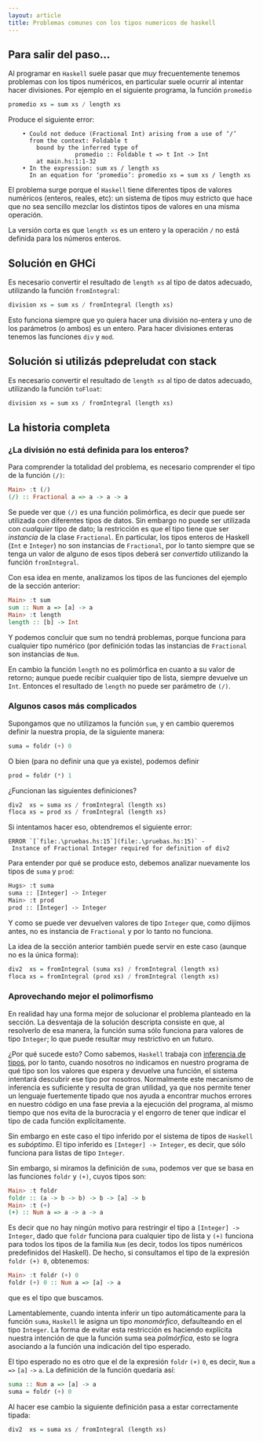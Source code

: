 ```yaml
---
layout: article
title: Problemas comunes con los tipos numericos de haskell
---
```


Para salir del paso...
----------------------

Al programar en `Haskell` suele pasar que *muy* frecuentemente tenemos problemas con los tipos numéricos, en particular suele ocurrir al intentar hacer divisiones. Por ejemplo en el siguiente programa, la función `promedio`

```hs
promedio xs = sum xs / length xs
```

Produce el siguiente error:

```
    • Could not deduce (Fractional Int) arising from a use of ‘/’
      from the context: Foldable t
        bound by the inferred type of
                   promedio :: Foldable t => t Int -> Int
        at main.hs:1:1-32
    • In the expression: sum xs / length xs
      In an equation for ‘promedio’: promedio xs = sum xs / length xs
```

El problema surge porque el `Haskell` tiene diferentes tipos de valores numéricos (enteros, reales, etc): un sistema de tipos muy estricto que hace que no sea sencillo mezclar los distintos tipos de valores en una misma operación.

La versión corta es que `length xs` es un entero y la operación `/` no está definida para los números enteros. 

## Solución en GHCi

Es necesario convertir el resultado de `length xs` al tipo de datos adecuado, utilizando la función `fromIntegral`:

```hs
division xs = sum xs / fromIntegral (length xs)
```

Esto funciona siempre que yo quiera hacer una división no-entera y uno de los parámetros (o ambos) es un entero. Para hacer divisiones enteras tenemos las funciones `div` y `mod`.

## Solución si utilizás pdepreludat con stack

Es necesario convertir el resultado de `length xs` al tipo de datos adecuado, utilizando la función `toFloat`:

```hs
division xs = sum xs / fromIntegral (length xs)
```

## La historia completa

### ¿La división no está definida para los enteros?

Para comprender la totalidad del problema, es necesario comprender el tipo de la función `(/)`:

```hs
Main> :t (/)
(/) :: Fractional a => a -> a -> a
```

Se puede ver que `(/)` es una función polimórfica, es decir que puede ser utilizada con diferentes tipos de datos. Sin embargo no puede ser utilizada con *cualquier* tipo de dato; la restricción es que el tipo tiene que ser *instancia* de la clase `Fractional`. En particular, los tipos enteros de Haskell (`Int` e `Integer`) no son instancias de `Fractional`, por lo tanto siempre que se tenga un valor de alguno de esos tipos deberá ser *convertido* utilizando la función `fromIntegral`.

Con esa idea en mente, analizamos los tipos de las funciones del ejemplo de la sección anterior:

```hs
Main> :t sum
sum :: Num a => [a] -> a
Main> :t length
length :: [b] -> Int
```

Y podemos concluir que sum no tendrá problemas, porque funciona para cualquier tipo numérico (por definición todas las instancias de `Fractional` son instancias de `Num`.

En cambio la función `length` no es polimórfica en cuanto a su valor de retorno; aunque puede recibir cualquier tipo de lista, siempre devuelve un `Int`. Entonces el resultado de `length` no puede ser parámetro de `(/)`.

### Algunos casos más complicados

Supongamos que no utilizamos la función `sum`, y en cambio queremos definir la nuestra propia, de la siguiente manera:

```hs
suma = foldr (+) 0
```

O bien (para no definir una que ya existe), podemos definir

```hs
prod = foldr (*) 1
```

¿Funcionan las siguientes definiciones?

```hs
div2  xs = suma xs / fromIntegral (length xs)
floca xs = prod xs / fromIntegral (length xs)
```

Si intentamos hacer eso, obtendremos el siguiente error:

```
ERROR `[`file:.\pruebas.hs:15`](file:.\pruebas.hs:15)` - Instance of Fractional Integer required for definition of div2
```

Para entender por qué se produce esto, debemos analizar nuevamente los tipos de `suma` y `prod`:

```bash
Hugs> :t suma
suma :: [Integer] -> Integer
Main> :t prod
prod :: [Integer] -> Integer
```

Y como se puede ver devuelven valores de tipo `Integer` que, como dijimos antes, no es instancia de `Fractional` y por lo tanto no funciona.

La idea de la sección anterior también puede servir en este caso (aunque no es la única forma):

```hs
div2  xs = fromIntegral (suma xs) / fromIntegral (length xs)
floca xs = fromIntegral (prod xs) / fromIntegral (length xs)
```

### Aprovechando mejor el polimorfismo

En realidad hay una forma mejor de solucionar el problema planteado en la sección. La desventaja de la solución descripta consiste en que, al resolverlo de esa manera, la función suma sólo funciona para valores de tipo `Integer`; lo que puede resultar muy restrictivo en un futuro.

¿Por qué sucede esto? Como sabemos, `Haskell` trabaja con [inferencia de tipos](inferencia-de-tipos.html), por lo tanto, cuando nosotros no indicamos en nuestro programa de qué tipo son los valores que espera y devuelve una función, el sistema intentará descubrir ese tipo por nosotros. Normalmente este mecanismo de inferencia es suficiente y resulta de gran utilidad, ya que nos permite tener un lenguaje fuertemente tipado que nos ayuda a encontrar muchos errores en nuestro código en una fase previa a la ejecución del programa, al mismo tiempo que nos evita de la burocracia y el engorro de tener que indicar el tipo de cada función explícitamente.

Sin embargo en este caso el tipo inferido por el sistema de tipos de `Haskell` es *subóptimo*. El tipo inferido es `[Integer] -> Integer`, es decir, que sólo funciona para listas de tipo `Integer`.

Sin embargo, si miramos la definición de `suma`, podemos ver que se basa en las funciones `foldr` y `(+)`, cuyos tipos son:

```hs
Main> :t foldr
foldr :: (a -> b -> b) -> b -> [a] -> b
Main> :t (+)
(+) :: Num a => a -> a -> a
```

Es decir que no hay ningún motivo para restringir el tipo a `[Integer] -> Integer`, dado que `foldr` funciona para cualquier tipo de lista y `(+)` funciona para todos los tipos de la familia `Num` (es decir, todos los tipos numéricos predefinidos del Haskell). De hecho, si consultamos el tipo de la expresión `foldr (+) 0`, obtenemos:

```hs
Main> :t foldr (+) 0
foldr (+) 0 :: Num a => [a] -> a
```

que es el tipo que buscamos.

Lamentablemente, cuando intenta inferir un tipo automáticamente para la función `suma`, `Haskell` le asigna un tipo *monomórfico*, defaulteando en el tipo `Integer`. La forma de evitar esta restricción es haciendo explícita nuestra intención de que la función suma sea *polmórfica*, esto se logra asociando a la función una indicación del tipo esperado.

El tipo esperado no es otro que el de la expresión `foldr` `(+)` `0`, es decir, `Num` `a` `=>` `[a]` `->` `a`. La definición de la función quedaría así:

```hs
suma :: Num a => [a] -> a
suma = foldr (+) 0
```

Al hacer ese cambio la siguiente definición pasa a estar correctamente tipada:

```hs
div2  xs = suma xs / fromIntegral (length xs) 
```

